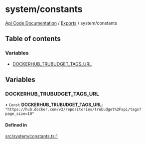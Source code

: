 # system/constants
 
[Api Code Documentation](../README.md) / [Exports](../modules.md) / system/constants

## Table of contents

### Variables

- [DOCKERHUB\_TRUBUDGET\_TAGS\_URL](system_constants.md#dockerhub_trubudget_tags_url)

## Variables

### DOCKERHUB\_TRUBUDGET\_TAGS\_URL

• `Const` **DOCKERHUB\_TRUBUDGET\_TAGS\_URL**: ``"https://hub.docker.com/v2/repositories/trubudget%2Fapi/tags?page_size=10"``

#### Defined in

[src/system/constants.ts:1](https://github.com/openkfw/TruBudget/blob/e3c318d/api/src/system/constants.ts#L1)
